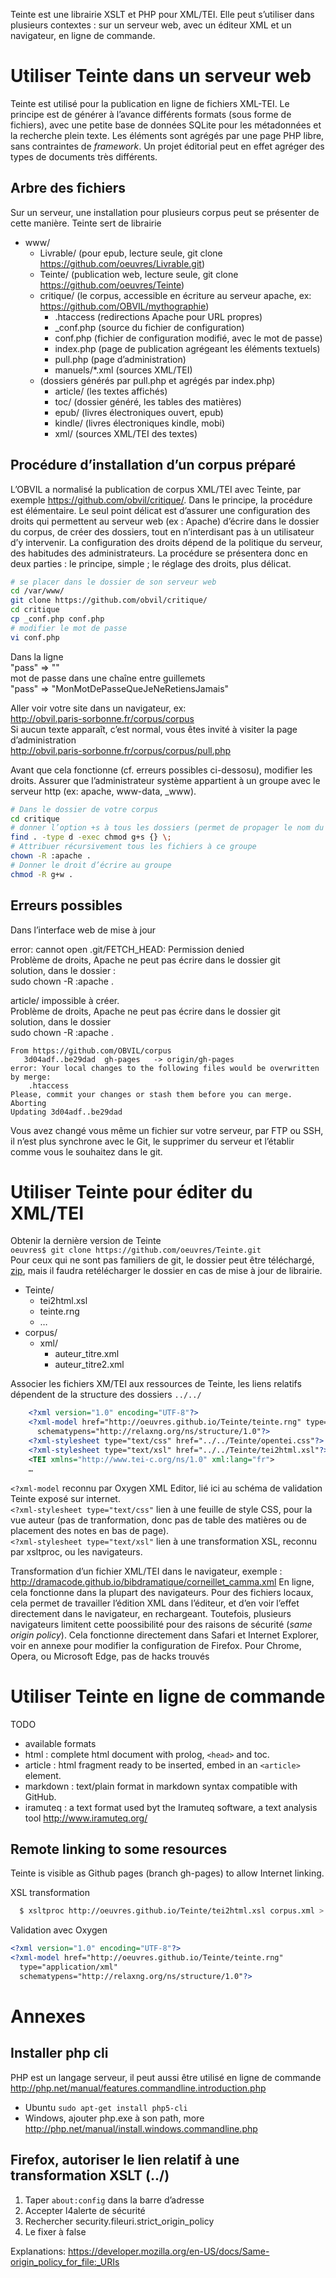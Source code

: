 Teinte est une librairie XSLT et PHP pour XML/TEI.
Elle peut s’utiliser dans plusieurs contextes : sur un serveur web, avec un éditeur XML et un navigateur, en ligne de commande. 

# Utiliser Teinte dans un serveur web

Teinte est utilisé pour la publication en ligne de fichiers XML-TEI. Le principe est de générer à l’avance différents formats (sous forme de fichiers), avec une petite base de données SQLite pour les métadonnées et la recherche plein texte. Les éléments sont agrégés par une page PHP libre, sans contraintes de *framework*. Un projet éditorial peut en effet agréger des types de documents très différents.

## Arbre des fichiers

Sur un serveur, une installation pour plusieurs corpus peut se présenter de cette manière. Teinte sert de librairie 

* www/
  * Livrable/ (pour epub, lecture seule, git clone https://github.com/oeuvres/Livrable.git)
  * Teinte/ (publication web, lecture seule, git clone https://github.com/oeuvres/Teinte)
  * critique/ (le corpus, accessible en écriture au serveur apache, ex: https://github.com/OBVIL/mythographie)
    * .htaccess (redirections Apache pour URL propres)
    * _conf.php (source du fichier de configuration)
    * conf.php (fichier de configuration modifié, avec le mot de passe)
    * index.php (page de publication agrégeant les éléments textuels)
    * pull.php (page d’administration)
    * manuels/*.xml (sources XML/TEI)
  * (dossiers générés par pull.php et agrégés par index.php)
    * article/ (les textes affichés)
    * toc/ (dossier généré, les tables des matières)
    * epub/ (livres électroniques ouvert, epub)
    * kindle/ (livres électroniques kindle, mobi)
    * xml/ (sources XML/TEI des textes)

## Procédure d’installation d’un corpus préparé

L’OBVIL a normalisé la publication de corpus XML/TEI avec Teinte, par exemple https://github.com/obvil/critique/.
Dans le principe, la procédure est élémentaire. Le seul point délicat est d’assurer une configuration des droits qui permettent au serveur web (ex : Apache) d’écrire dans le dossier du corpus, de créer des dossiers, tout en n’interdisant pas à un utilisateur d’y intervenir. La configuration des droits dépend de la politique du serveur, des habitudes des administrateurs. La procédure se présentera donc en deux parties : le principe, simple ; le réglage des droits, plus délicat.

```sh
# se placer dans le dossier de son serveur web
cd /var/www/ 
git clone https://github.com/obvil/critique/
cd critique
cp _conf.php conf.php
# modifier le mot de passe 
vi conf.php
```

Dans la ligne<br/>
"pass" => ""<br/>
mot de passe dans une chaîne entre guillemets<br/>
"pass" => "MonMotDePasseQueJeNeRetiensJamais"

Aller voir votre site dans un navigateur, ex:
<br/>http://obvil.paris-sorbonne.fr/corpus/corpus
<br/>Si aucun texte apparaît, c’est normal, vous êtes invité à visiter la page d’administration
<br/>http://obvil.paris-sorbonne.fr/corpus/corpus/pull.php

Avant que cela fonctionne (cf. erreurs possibles ci-dessosu), modifier les droits. Assurer que l’administrateur système appartient à un groupe avec le serveur http (ex: apache, www-data, _www).

```sh
# Dans le dossier de votre corpus
cd critique
# donner l’option +s à tous les dossiers (permet de propager le nom du groupe aux fichiers créés)
find . -type d -exec chmod g+s {} \;
# Attribuer récursivement tous les fichiers à ce groupe
chown -R :apache .
# Donner le droit d’écrire au groupe
chmod -R g+w .
```

## Erreurs possibles

Dans l’interface web de mise à jour

error: cannot open .git/FETCH_HEAD: Permission denied
<br/>Problème de droits, Apache ne peut pas écrire dans le dossier git
<br/>solution, dans le dossier :
<br/>sudo chown -R :apache .

article/ impossible à créer.
<br/>Problème de droits, Apache ne peut pas écrire dans le dossier git
<br/>solution, dans le dossier
<br/>sudo chown -R :apache .

```
From https://github.com/OBVIL/corpus
   3d04adf..be29dad  gh-pages   -> origin/gh-pages
error: Your local changes to the following files would be overwritten by merge:
	.htaccess
Please, commit your changes or stash them before you can merge.
Aborting
Updating 3d04adf..be29dad
```
Vous avez changé vous même un fichier sur votre serveur, par FTP ou SSH, il n’est plus synchrone avec le Git, le supprimer du serveur et l’établir comme vous le souhaitez dans le git.


# Utiliser Teinte pour éditer du XML/TEI

Obtenir la dernière version de Teinte
<br/>`oeuvres$ git clone https://github.com/oeuvres/Teinte.git`
<br/>Pour ceux qui ne sont pas familiers de git, le dossier peut être téléchargé, [zip](https://github.com/oeuvres/Teinte/archive/gh-pages.zip), mais il faudra retélécharger le dossier en cas de mise à jour de librairie.


* Teinte/
  * tei2html.xsl
  * teinte.rng
  * …
* corpus/
  * xml/
    * auteur_titre.xml
    * auteur_titre2.xml

Associer les fichiers XM/TEI aux ressources de Teinte, les liens relatifs dépendent de la structure des dossiers `../../`
```xml
    <?xml version="1.0" encoding="UTF-8"?>
    <?xml-model href="http://oeuvres.github.io/Teinte/teinte.rng" type="application/xml" 
      schematypens="http://relaxng.org/ns/structure/1.0"?>
    <?xml-stylesheet type="text/css" href="../../Teinte/opentei.css"?>
    <?xml-stylesheet type="text/xsl" href="../../Teinte/tei2html.xsl"?>
    <TEI xmlns="http://www.tei-c.org/ns/1.0" xml:lang="fr">
    …
```

`<?xml-model` reconnu par Oxygen XML Editor, lié ici au schéma de validation Teinte exposé sur internet.
<br/>`<?xml-stylesheet type="text/css"` lien à une feuille de style CSS, pour la vue auteur (pas de tranformation, donc pas de table des matières ou de placement des notes en bas de page).
<br/>`<?xml-stylesheet type="text/xsl"` lien à une transformation XSL, reconnu par xsltproc, ou les navigateurs.

Transformation d’un fichier XML/TEI dans le navigateur, exemple : http://dramacode.github.io/bibdramatique/corneillet_camma.xml
En ligne, cela fonctionne dans la plupart des navigateurs. Pour des fichiers locaux, cela permet de travailler l’édition XML dans l’éditeur, et d’en voir l’effet directement dans le navigateur, en rechargeant. Toutefois, plusieurs navigateurs limitent cette poossibilité pour des raisons de sécurité (*same origin policy*). Cela fonctionne directement dans Safari et Internet Explorer, voir en annexe pour modifier la configuration de Firefox. Pour Chrome, Opera, ou Microsoft Edge, pas de hacks trouvés


# Utiliser Teinte en ligne de commande

TODO

* available formats
 * html : complete html document with prolog, `<head>` and toc.
 * article : html fragment ready to be inserted, embed in an `<article>` element.
 * markdown : text/plain format in markdown syntax compatible with GitHub.
 * iramuteq : a text format used byt the Iramuteq software, a text analysis tool http://www.iramuteq.org/

## Remote linking to some resources

Teinte is visible as Github pages (branch gh-pages) to allow Internet linking.

XSL transformation 
```bash
  $ xsltproc http://oeuvres.github.io/Teinte/tei2html.xsl corpus.xml > corpus.html
```

Validation avec Oxygen
```xml
<?xml version="1.0" encoding="UTF-8"?>
<?xml-model href="http://oeuvres.github.io/Teinte/teinte.rng"
  type="application/xml"
  schematypens="http://relaxng.org/ns/structure/1.0"?>
```

# Annexes

## Installer php cli

PHP est un langage serveur, il peut aussi être utilisé en ligne de commande http://php.net/manual/features.commandline.introduction.php

* Ubuntu `sudo apt-get install php5-cli`
* Windows, ajouter php.exe à son path, more http://php.net/manual/install.windows.commandline.php

## Firefox, autoriser le lien relatif à une transformation XSLT (../)

1. Taper `about:config` dans la barre d’adresse
2. Accepter l4alerte de sécurité
3. Rechercher security.fileuri.strict_origin_policy
4. Le fixer à false

Explanations: https://developer.mozilla.org/en-US/docs/Same-origin_policy_for_file:_URIs
